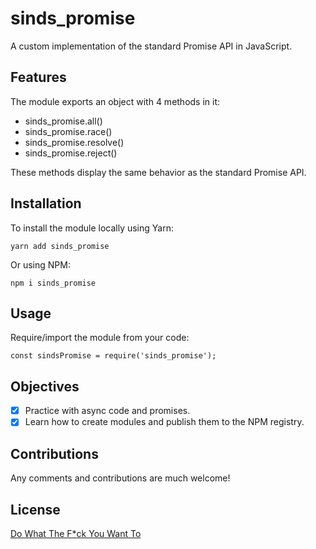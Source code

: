 # sinds_promise

A custom implementation of the standard Promise API in JavaScript.

## Features

The module exports an object with 4 methods in it:

- sinds_promise.all()
- sinds_promise.race()
- sinds_promise.resolve()
- sinds_promise.reject()

These methods display the same behavior as the standard Promise API.

## Installation

To install the module locally using Yarn:

`yarn add sinds_promise`

Or using NPM:

`npm i sinds_promise`

## Usage

Require/import the module from your code:

`const sindsPromise = require('sinds_promise');`

## Objectives

- [x] Practice with async code and promises.
- [x] Learn how to create modules and publish them to the NPM registry.

## Contributions

Any comments and contributions are much welcome!

## License

[Do What The F*ck You Want To](https://github.com/sindelio/sinds_promise/blob/master/LICENSE)

